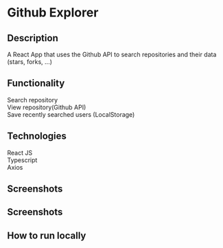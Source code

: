# Github Explorer

## Description
A React App that uses the Github API to search repositories and their data (stars, forks, ...)


## Functionality
Search repository<br />
View repository(Github API)<br />
Save recently searched users (LocalStorage)

## Technologies
React JS<br />
Typescript<br />
Axios

## Screenshots


## Screenshots


## How to run locally
